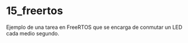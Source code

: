 # 15_freertos

Ejemplo de una tarea en FreeRTOS que se encarga de conmutar un LED cada medio segundo.
